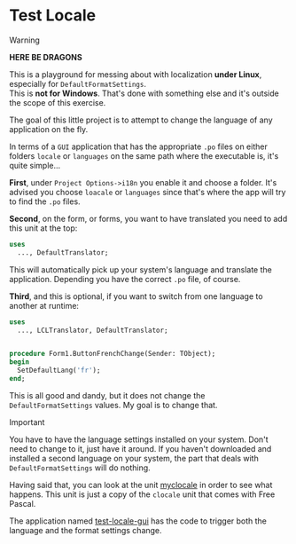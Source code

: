 # Test Locale

> [!WARNING]
> **HERE BE DRAGONS**
>
> This is a playground for messing about with localization **under Linux**, especially for `DefaultFormatSettings`.\
> This is **not for Windows**. That's done with something else and it's outside the scope of this exercise.

The goal of this little project is to attempt to change the language of any application on the fly.

In terms of a `GUI` application that has the appropriate `.po` files on either folders `locale` or `languages` on the same path where the executable is, it's quite simple...

**First**, under `Project Options->i18n` you enable it and choose a folder. It's advised you choose `loacale` or `languages` since that's where the app will try to find the `.po` files.

**Second**, on the form, or forms, you want to have translated you need to add this unit at the top:
```pas
uses
  ..., DefaultTranslator;
```
This will automatically pick up your system's language and translate the application. Depending you have the correct `.po` file, of course.

**Third**, and this is optional, if you want to switch from one language to another at runtime:
```pas
uses
  ..., LCLTranslator, DefaultTranslator;


procedure Form1.ButtonFrenchChange(Sender: TObject);
begin
  SetDefaultLang('fr');
end;
```

This is all good and dandy, but it does not change the `DefaultFormatSettings` values.
My goal is to change that.

> [!IMPORTANT]
>
> You have to have the language settings installed on your system. Don't need to change to it, just have it around.
> If you haven't downloaded and installed a second language on your system, the part that deals with `DefaultFormatSettings` will do nothing.

Having said that, you can look at the unit [myclocale](src/myclocale.pas) in order to see what happens.
This unit is just a copy of the `clocale` unit that comes with Free Pascal.

The application named [test-locale-gui](https://github.com/gcarreno/TestLocale/blob/main/src-gui/forms/forms.main.pas#L82) has the code to trigger both the language and the format settings change.